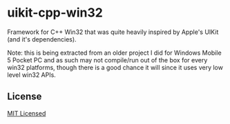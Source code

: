 uikit-cpp-win32
===========

Framework for C++ Win32 that was quite heavily inspired by Apple's UIKit (and it's dependencies).

Note: this is being extracted from an older project I did for Windows Mobile 5 Pocket PC and as such may not compile/run out of the box for every win32 platforms, though there is a good chance it will since it uses very low level win32 APIs.

License
--------
[MIT Licensed](http://www.opensource.org/licenses/mit-license.php)
